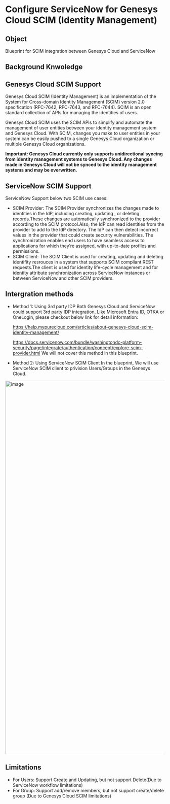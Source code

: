 # Configure ServiceNow for Genesys Cloud SCIM (Identity Management)

## Object
Blueprint for SCIM integration between Genesys Cloud and ServiceNow

## Background Knwoledge

## Genesys Cloud SCIM Support
Genesys Cloud SCIM (Identity Management) is an implementation of the System for Cross-domain Identity Management (SCIM) version 2.0 specification (RFC-7642, RFC-7643, and RFC-7644). SCIM is an open standard collection of APIs for managing the identities of users.

Genesys Cloud SCIM uses the SCIM APIs to simplify and automate the management of user entities between your identity management system and Genesys Cloud. With SCIM, changes you make to user entities in your system can be easily pushed to a single Genesys Cloud organization or multiple Genesys Cloud organizations.

**Important: Genesys Cloud currently only supports unidirectional syncing from identity management systems to Genesys Cloud.  Any changes made in Genesys Cloud will not be synced to the identity management systems and may be overwritten.**

## ServiceNow SCIM Support
ServiceNow Support below two SCIM use cases:
* SCIM Provider: The SCIM Provider synchronizes the changes made to identities in the IdP, including creating, updating , or deleting records.These changes are automatically synchronized to the provider according to the SCIM protocol.Also, the IdP can read identities from the provider to add to the IdP directory. The IdP can then detect incorrect values in the provider that could create security vulnerabilities. The synchronization enables end users to have seamless access to applications for which they’re assigned, with up-to-date profiles and permissions.
* SCIM Client: The SCIM Client is used for creating, updating and deleting identifity resrouces in a system that supports SCIM compliant REST requests.The client is used for identity life-cycle management and for identity attribute synchronization across ServiceNow instances or between ServiceNow and other SCIM providers.​

## Intergration methods
* Method 1: Using 3rd party IDP
  Both Genesys Cloud and ServiceNow could support 3rd party IDP integration, Like Microsoft Entra ID, OTKA or OneLogin, please checkout below link for detail information:

  https://help.mypurecloud.com/articles/about-genesys-cloud-scim-identity-management/
  
  https://docs.servicenow.com/bundle/washingtondc-platform-security/page/integrate/authentication/concept/explore-scim-provider.html
  We will not cover this method in this blueprint.
  
* Method 2: Using ServiceNow SCIM Client
  In the blueprint, We will use ServiceNow SCIM client to privision Users/Groups in the Genesys Cloud.
<img width="1177" alt="image" src="https://github.com/xuheng44/SCIM-Integration/assets/89450349/a853c8d8-a34a-4de9-a880-acf343acece7">

## Limitations

* For Users: Support Create and Updating, but not support Delete(Due to ServiceNow workflow limitations)
* For Group: Support add/remove members, but not support create/delete group (Due to Genesys Cloud SCIM limitations)



